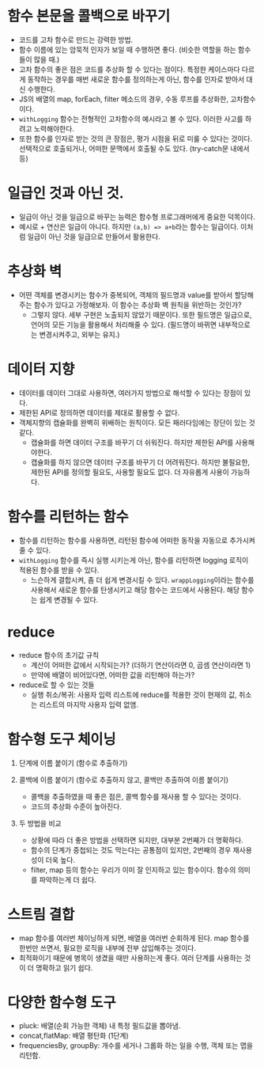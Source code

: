 # 함수 본문을 콜백으로 바꾸기

- 코드를 고차 함수로 만드는 강력한 방법.
- 함수 이름에 있는 암묵적 인자가 보일 때 수행하면 좋다. (비슷한 역할을 하는 함수들이 많을 때.)
- 고차 함수의 좋은 점은 코드를 추상화 할 수 있다는 점이다. 특정한 케이스마다 다르게 동작하는 경우를 매번 새로운 함수를 정의하는게 아닌, 함수를 인자로 받아서 대신 수행한다.
- JS의 배열의 map, forEach, filter 메소드의 경우, 수동 루프를 추상화한, 고차함수이다.
- `withLogging` 함수는 전형적인 고차함수의 예시라고 볼 수 있다. 이러한 사고를 하려고 노력해야한다.
- 또한 함수를 인자로 받는 것의 큰 장점은, 평가 시점을 뒤로 미룰 수 있다는 것이다. 선택적으로 호출되거나, 어떠한 문맥에서 호출될 수도 있다. (try-catch문 내에서 등)

# 일급인 것과 아닌 것.

- 일급이 아닌 것을 일급으로 바꾸는 능력은 함수형 프로그래머에게 중요한 덕목이다.
- 예시로 + 연산은 일급이 아니다. 하지만 `(a,b) => a+b`라는 함수는 일급이다. 이처럼 일급이 아닌 것을 일급으로 만들어서 활용한다.

# 추상화 벽

- 어떤 객체를 변경시키는 함수가 중복되어, 객체의 필드명과 value를 받아서 할당해주는 함수가 있다고 가정해보자. 이 함수는 추상화 벽 원칙을 위반하는 것인가?
  - 그렇지 않다. 세부 구현은 노출되지 않았기 때문이다. 또한 필드명은 일급으로, 언어의 모든 기능을 활용해서 처리해줄 수 있다. (필드명이 바뀌면 내부적으로는 변경시켜주고, 외부는 유지.)

# 데이터 지향

- 데이터를 데이터 그대로 사용하면, 여러가지 방법으로 해석할 수 있다는 장점이 있다.
- 제한된 API로 정의하면 데이터를 제대로 활용할 수 없다.
- 객체지향의 캡슐화를 완벽히 위배하는 원칙이다. 모든 패러다임에는 장단이 있는 것 같다.
  - 캡슐화를 하면 데이터 구조를 바꾸기 더 쉬워진다. 하지만 제한된 API를 사용해야한다.
  - 캡슐화를 하지 않으면 데이터 구조를 바꾸기 더 어려워진다. 하지만 불필요한, 제한된 API를 정의할 필요도, 사용할 필요도 없다. 더 자유롭게 사용이 가능하다.

# 함수를 리턴하는 함수

- 함수를 리턴하는 함수를 사용하면, 리턴된 함수에 어떠한 동작을 자동으로 추가시켜 줄 수 있다.
- `withLogging` 함수를 즉시 실행 시키는게 아닌, 함수를 리턴하면 logging 로직이 적용된 함수를 받을 수 있다.
  - 느슨하게 결합시켜, 좀 더 쉽게 변경시킬 수 있다. `wrappLogging`이라는 함수를 사용해서 새로운 함수를 탄생시키고 해당 함수는 코드에서 사용된다. 해당 함수는 쉽게 변경될 수 있다.

# reduce

- reduce 함수의 초기값 규칙
  - 계산이 어떠한 값에서 시작되는가? (더하기 연산이라면 0, 곱셈 연산이라면 1)
  - 만약에 배열이 비어있다면, 어떠한 값을 리턴해야 하는가?
- reduce로 할 수 있는 것들
  - 실행 취소/복귀: 사용자 입력 리스트에 reduce를 적용한 것이 현재의 값, 취소는 리스트의 마지막 사용자 입력 없앰.

# 함수형 도구 체이닝

1. 단계에 이름 붙이기 (함수로 추출하기)
2. 콜백에 이름 붙이기 (함수로 추출하지 않고, 콜백만 추출하여 이름 붙이기)

   - 콜백을 추출하였을 때 좋은 점은, 콜백 함수를 재사용 할 수 있다는 것이다.
   - 코드의 추상화 수준이 높아진다.

3. 두 방법을 비교
   - 상황에 따라 더 좋은 방법을 선택하면 되지만, 대부분 2번째가 더 명확하다.
   - 함수의 단계가 중첩되는 것도 막는다는 공통점이 있지만, 2번째의 경우 재사용성이 더욱 높다.
   - filter, map 등의 함수는 우리가 이미 잘 인지하고 있는 함수이다. 함수의 의미를 파악하는게 더 쉽다.

# 스트림 결합

- map 함수를 여러번 체이닝하게 되면, 배열을 여러번 순회하게 된다. map 함수를 한번만 쓰면서, 필요한 로직을 내부에 전부 삽입해주는 것이다.
- 최적화이기 때문에 병목이 생겼을 때만 사용하는게 좋다. 여러 단계를 사용하는 것이 더 명확하고 읽기 쉽다.

# 다양한 함수형 도구

- pluck: 배열(순회 가능한 객체) 내 특정 필드값을 뽑아냄.
- concat,flatMap: 배열 평탄화 (1단계)
- frequenciesBy, groupBy: 개수를 세거나 그룹화 하는 일을 수행, 객체 또는 맵을 리턴함.

